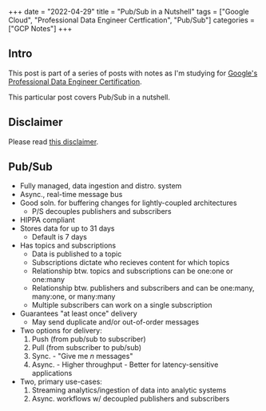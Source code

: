 +++
date = "2022-04-29"
title = "Pub/Sub in a Nutshell"
tags = ["Google Cloud", "Professional Data Engineer Certfication", "Pub/Sub"]
categories = ["GCP Notes"]
+++

## Intro

This post is part of a series of posts with notes as I'm studying for [Google's Professional Data Engineer Certification](https://cloud.google.com/certification/data-engineer).

This particular post covers Pub/Sub in a nutshell.

## Disclaimer

Please read [this disclaimer](/posts/gcp-notes-disclaimer/).

## Pub/Sub

- Fully managed, data ingestion and distro. system
- Async., real-time message bus
- Good soln. for buffering changes for lightly-coupled architectures
  - P/S decouples publishers and subscribers
- HIPPA compliant
- Stores data for up to 31 days
  - Default is 7 days
- Has topics and subscriptions
  - Data is published to a topic
  - Subscriptions dictate who recieves content for which topics
  - Relationship btw. topics and subscriptions can be one:one or one:many
  - Relationship btw. publishers and subscribers and can be one:many, many:one, or many:many
  - Multiple subscribers can work on a single subscription
- Guarantees "at least once" delivery
  - May send duplicate and/or out-of-order messages
- Two options for delivery:
  1. Push (from pub/sub to subscriber)
  2. Pull (from subscriber to pub/sub)
    1. Sync. - "Give me *n* messages"
    2. Async.
      - Higher throughput
      - Better for latency-sensitive applications
- Two, primary use-cases:
  1. Streaming analytics/ingestion of data into analytic systems
  2. Async. workflows w/ decoupled publishers and subscribers

